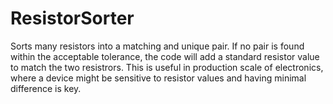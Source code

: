 # ResistorSorter
Sorts many resistors into a matching and unique pair. If no pair is found within the acceptable tolerance, the code will add a standard resistor value to match the two resistrors.
This is useful in production scale of electronics, where a device might be sensitive to resistor values and having minimal difference is key.
